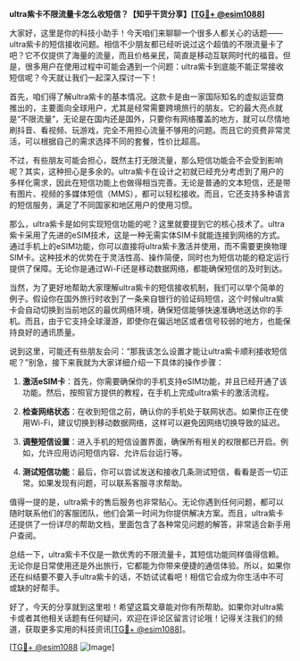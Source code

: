 **ultra紫卡不限流量卡怎么收短信？【知乎干货分享】[[TG💪+ @esim1088](https://t.me/s/esim1088)]**

大家好，这里是你的科技小助手！今天咱们来聊聊一个很多人都关心的话题——ultra紫卡的短信接收问题。相信不少朋友都已经听说过这个超值的不限流量卡了吧？它不仅提供了海量的流量，而且价格亲民，简直是移动互联网时代的福音。但是，很多用户在使用过程中可能会遇到一个问题：ultra紫卡到底能不能正常接收短信呢？今天就让我们一起深入探讨一下！

首先，咱们得了解ultra紫卡的基本情况。这款卡是由一家国际知名的虚拟运营商推出的，主要面向全球用户，尤其是经常需要跨境旅行的朋友。它的最大亮点就是“不限流量”，无论是在国内还是国外，只要你有网络覆盖的地方，就可以尽情地刷抖音、看视频、玩游戏，完全不用担心流量不够用的问题。而且它的资费非常灵活，可以根据自己的需求选择不同的套餐，性价比超高。

不过，有些朋友可能会担心，既然主打无限流量，那么短信功能会不会受到影响呢？其实，这种担心是多余的。ultra紫卡在设计之初就已经充分考虑到了用户的多样化需求，因此在短信功能上也做得相当完善。无论是普通的文本短信，还是带有图片、视频的多媒体短信（MMS），都可以轻松接收。而且，它还支持多种语言的短信服务，满足了不同国家和地区用户的使用习惯。

那么，ultra紫卡是如何实现短信功能的呢？这里就要提到它的核心技术了。ultra紫卡采用了先进的eSIM技术，这是一种无需实体SIM卡就能连接到网络的方式。通过手机上的eSIM功能，你可以直接将ultra紫卡激活并使用，而不需要更换物理SIM卡。这种技术的优势在于灵活性高、操作简便，同时也为短信功能的稳定运行提供了保障。无论你是通过Wi-Fi还是移动数据网络，都能确保短信的及时到达。

当然，为了更好地帮助大家理解ultra紫卡的短信接收机制，我们可以举个简单的例子。假设你在国外旅行时收到了一条来自银行的验证码短信，这个时候ultra紫卡会自动切换到当前地区的最优网络环境，确保短信能够快速准确地送达你的手机。而且，由于它支持全球漫游，即使你在偏远地区或者信号较弱的地方，也能保持良好的通讯质量。

说到这里，可能还有些朋友会问：“那我该怎么设置才能让ultra紫卡顺利接收短信呢？”别急，接下来我就为大家详细介绍一下具体的操作步骤：

1. **激活eSIM卡**：首先，你需要确保你的手机支持eSIM功能，并且已经开通了该功能。然后，按照官方提供的教程，在手机上完成ultra紫卡的激活流程。

2. **检查网络状态**：在收到短信之前，确认你的手机处于联网状态。如果你正在使用Wi-Fi，建议切换到移动数据网络，这样可以避免因网络切换导致的延迟。

3. **调整短信设置**：进入手机的短信设置界面，确保所有相关的权限都已开启。例如，允许应用访问短信内容、允许后台运行等。

4. **测试短信功能**：最后，你可以尝试发送和接收几条测试短信，看看是否一切正常。如果发现有问题，可以联系客服寻求帮助。

值得一提的是，ultra紫卡的售后服务也非常贴心。无论你遇到任何问题，都可以随时联系他们的客服团队，他们会第一时间为你提供解决方案。而且，ultra紫卡还提供了一份详尽的帮助文档，里面包含了各种常见问题的解答，非常适合新手用户查阅。

总结一下，ultra紫卡不仅是一款优秀的不限流量卡，其短信功能同样值得信赖。无论你是日常使用还是外出旅行，它都能为你带来便捷的通信体验。所以，如果你还在纠结要不要入手ultra紫卡的话，不妨试试看吧！相信它会成为你生活中不可或缺的好帮手。

好了，今天的分享就到这里啦！希望这篇文章能对你有所帮助。如果你对ultra紫卡或者其他相关话题有任何疑问，欢迎在评论区留言讨论哦！记得关注我们的频道，获取更多实用的科技资讯[[TG💪+ @esim1088](https://t.me/s/esim1088)]。

[[TG💪+ @esim1088](https://t.me/s/esim1088) ![Image](https://i.postimg.cc/4NQfJmqS/Snipaste-2025-05-13-00-14-12.png)]